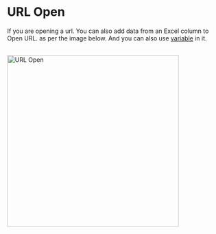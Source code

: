 # URL Open

If you are opening a url. You can also add data from an Excel column to Open URL. as per the image below. And you can also use [variable](/documentation/variable#page-location-variable) in it.

<br>
<img src="/image/url-open-01.png" width="400" height="400" alt="URL Open">
